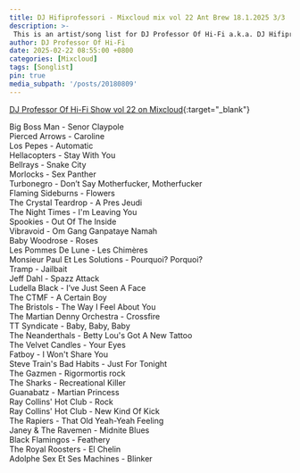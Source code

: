 ```yaml
---
title: DJ Hifiprofessori - Mixcloud mix vol 22 Ant Brew 18.1.2025 3/3
description: >-
 This is an artist/song list for DJ Professor Of Hi-Fi a.k.a. DJ Hifiprofessori Mixloud mix.
author: DJ Professor Of Hi-Fi
date: 2025-02-22 08:55:00 +0800
categories: [Mixcloud]
tags: [Songlist]
pin: true
media_subpath: '/posts/20180809'
---
```


[DJ Professor Of Hi-Fi Show vol 22 on Mixcloud](https://www.mixcloud.com/JohannesPirulainen/dj-professor-of-hi-fi-show-vol-22-dj-hifiprofessori-at-ant-brew-bar-in-lahti-18012025-33/){:target="_blank"}

Big Boss Man - Senor Claypole  
Pierced Arrows - Caroline  
Los Pepes - Automatic  
Hellacopters - Stay With You  
Bellrays - Snake City  
Morlocks - Sex Panther  
Turbonegro - Don’t Say Motherfucker, Motherfucker  
Flaming Sideburns - Flowers  
The Crystal Teardrop - A Pres Jeudi  
The Night Times - I'm Leaving You  
Spookies - Out Of The Inside  
Vibravoid - Om Gang Ganpataye Namah  
Baby Woodrose - Roses  
Les Pommes De Lune - Les Chimères  
Monsieur Paul Et Les Solutions - Pourquoi? Porquoi?  
Tramp - Jailbait  
Jeff Dahl - Spazz Attack  
Ludella Black - I’ve Just Seen A Face  
The CTMF - A Certain Boy  
The Bristols - The Way I Feel About You  
The Martian Denny Orchestra - Crossfire  
TT Syndicate - Baby, Baby, Baby  
The Neanderthals - Betty Lou's Got A New Tattoo  
The Velvet Candles - Your Eyes  
Fatboy - I Won't Share You  
Steve Train's Bad Habits - Just For Tonight  
The Gazmen - Rigormortis rock  
The Sharks - Recreational Killer  
Guanabatz - Martian Princess  
Ray Collins' Hot Club - Rock  
Ray Collins' Hot Club - New Kind Of Kick  
The Rapiers - That Old Yeah-Yeah Feeling  
Janey & The Ravemen - Midnite Blues  
Black Flamingos - Feathery  
The Royal Roosters - El Chelin  
Adolphe Sex Et Ses Machines - Blinker
